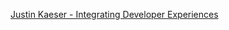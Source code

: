 [Justin Kaeser - Integrating Developer Experiences](https://speakerdeck.com/jastice/integrating-developer-experiences-build-server-protocol-and-beyond)